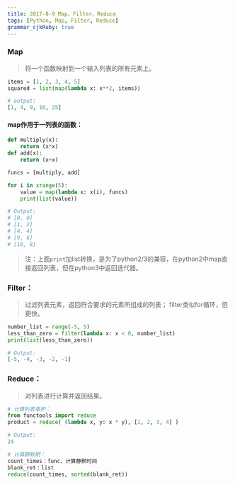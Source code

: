 ```yaml
---
title: 2017-8-9 Map、Filter、Reduce
tags: [Python, Map, Filter, Reduce]
grammar_cjkRuby: true
---
```


### Map
> 将一个函数映射到一个输入列表的所有元素上。

```python 
items = [1, 2, 3, 4, 5]
squared = list(map(lambda x: x**2, items))

# output:
[1, 4, 9, 16, 25]
```
#### map作用于一列表的函数：
```python
def multiply(x):
	return (x*x)
def add(x):
	return (x+x)

funcs = [multiply, add]

for i in xrange(5):
    value = map(lambda x: x(i), funcs)
    print(list(value))

# Output:
# [0, 0]
# [1, 2]
# [4, 4]
# [9, 6]
# [16, 8]
```
 > 注：上面`print`加list转换，是为了python2/3的兼容，在python2中map直接返回列表，但在python3中返回迭代器。

### Filter：
> 过滤列表元素，返回符合要求的元素所组成的列表；
> filter类似for循环，但更快。
```python
number_list = range(-5, 5)
less_than_zero = filter(lambda x: x < 0, number_list)
print(list(less_than_zero))  

# Output: 
[-5, -4, -3, -2, -1]
```

### Reduce：
> 对列表进行计算并返回结果。
```python
# 计算列表乘积：
from functools import reduce
product = reduce( (lambda x, y: x * y), [1, 2, 3, 4] )

# Output: 
24

# 计算静默期：
count_times：func，计算静默时间
blank_ret：list
reduce(count_times, sorted(blank_ret))
```